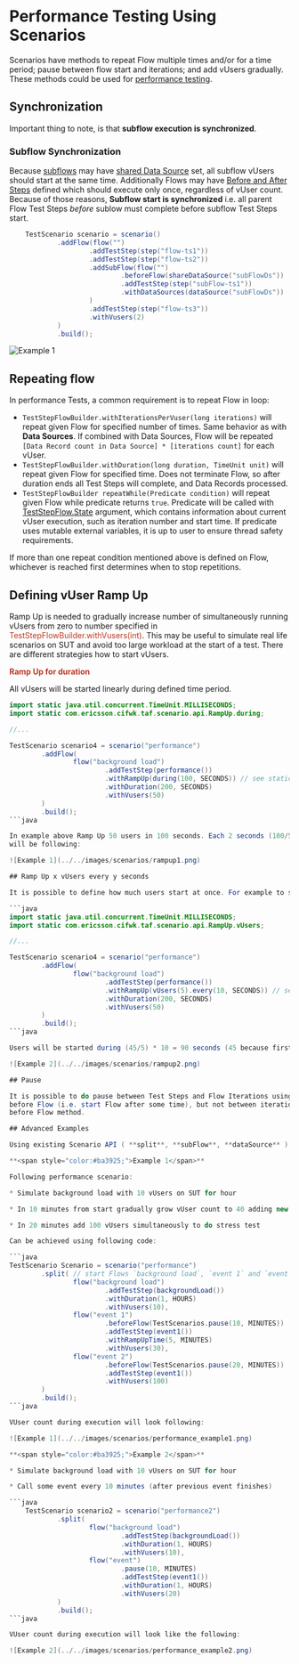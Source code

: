 <head>
   <title>Scenarios - Performance Testing Using Scenarios</title>
</head>

# Performance Testing Using Scenarios

Scenarios have methods to repeat Flow multiple times and/or for a time period; pause between flow start and iterations; and add vUsers gradually.
These methods could be used for [performance testing](https://taf.seli.wh.rnd.internal.ericsson.com/performance/snapshot/index.html).

## Synchronization

Important thing to note, is that **subflow execution is synchronized**. 
 
### Subflow Synchronization

Because [subflows](https://taf.seli.wh.rnd.internal.ericsson.com/userdocs/snapshot/taf_concepts/taf_scenarios/extending_scenarios.html#Adding_Multiple_Flows) 
may have [shared Data Source](https://taf.seli.wh.rnd.internal.ericsson.com/userdocs/Latest/taf_concepts/taf_scenarios/manipulating_data.html#Shared_Data_Source)
 set, all subflow vUsers should start at the same time. Additionally Flows may have [Before and After Steps](#https://taf.seli.wh.rnd.internal.ericsson.com/userdocs/Latest/taf_concepts/taf_scenarios/flow.html#Before_Flow__After_Flow) defined which should execute only once, regardless of vUser count. Because of those reasons, **Subflow start is synchronized** i.e. all parent Flow Test Steps *before* sublow must complete before subflow Test Steps start.

```java
    TestScenario scenario = scenario()
            .addFlow(flow("")
                    .addTestStep(step("flow-ts1"))
                    .addTestStep(step("flow-ts2"))
                    .addSubFlow(flow("")
                            .beforeFlow(shareDataSource("subFlowDs"))
                            .addTestStep(step("subFlow-ts1"))
                            .withDataSources(dataSource("subFlowDs"))
                    )
                    .addTestStep(step("flow-ts3"))
                    .withVusers(2)
            )
            .build();
```

![Example 1](../../images/scenarios/subflow_sync.svg)


## Repeating flow
 
In performance Tests, a common requirement is to repeat Flow in loop: 

* `TestStepFlowBuilder.withIterationsPerVuser(long iterations)` will repeat given Flow for specified number of times.
Same behavior as with **Data Sources**. If combined with Data Sources, Flow will be repeated `[Data Record count in Data Source] * [iterations count]` for each vUser.
* `TestStepFlowBuilder.withDuration(long duration, TimeUnit unit)` will repeat given Flow for specified time. Does not
terminate Flow, so after duration ends all Test Steps will complete, and Data Records processed.
* `TestStepFlowBuilder repeatWhile(Predicate condition)` will repeat given Flow while predicate returns `true`. Predicate will be
called with [TestStepFlow.State](https://taf.seli.wh.rnd.internal.ericsson.com/apidocs/Latest/com/ericsson/cifwk/taf/scenario/TestStepFlow.State.html)
argument, which contains information about current vUser execution, such as iteration number and start time. If predicate
uses mutable external variables, it is up to user to ensure thread safety requirements.

If more than one repeat condition mentioned above is defined on Flow, whichever is reached first determines when to stop repetitions.

## Defining vUser Ramp Up

Ramp Up is needed to gradually increase number of simultaneously running vUsers from zero to number specified in <span style="color:#ba3925;">TestStepFlowBuilder.withVusers(int)</span>. This may be
useful to simulate real life scenarios on SUT and avoid too large workload at the start of a test. There are different strategies how to start vUsers.

**<span style="color:#ba3925;">Ramp Up for duration</span>**

All vUsers will be started linearly during defined time period.

```java
import static java.util.concurrent.TimeUnit.MILLISECONDS;
import static com.ericsson.cifwk.taf.scenario.api.RampUp.during;

//...

TestScenario scenario4 = scenario("performance")
        .addFlow(
                flow("background load")
                        .addTestStep(performance())
                        .withRampUp(during(100, SECONDS)) // see static imports above
                        .withDuration(200, SECONDS)
                        .withVusers(50)
        )
        .build();
```java

In example above Ramp Up 50 users in 100 seconds. Each 2 seconds (100/50=2) only one vUser will start execution to simulate gradual growth of load on SUT. vUser growth
will be following:

![Example 1](../../images/scenarios/rampup1.png)

## Ramp Up x vUsers every y seconds

It is possible to define how much users start at once. For example to start 5 users every 10 seconds:

```java
import static java.util.concurrent.TimeUnit.MILLISECONDS;
import static com.ericsson.cifwk.taf.scenario.api.RampUp.vUsers;

//...

TestScenario scenario4 = scenario("performance")
        .addFlow(
                flow("background load")
                        .addTestStep(performance())
                        .withRampUp(vUsers(5).every(10, SECONDS)) // see static imports above
                        .withDuration(200, SECONDS)
                        .withVusers(50)
        )
        .build();
```java

Users will be started during (45/5) * 10 = 90 seconds (45 because first 5 users will start immediately).

![Example 2](../../images/scenarios/rampup2.png)

## Pause

It is possible to do pause between Test Steps and Flow Iterations using <span style="color:#ba3925;">TestStepFlowBuilder.pause(long pause, TimeUnit unit)</span> If its needed to add delay
before Flow (i.e. start Flow after some time), but not between iterations its possible to do <span style="color:#ba3925;">.beforeFlow(TestScenarios.pause(pause(long pause, TimeUnit unit))</span> in
before Flow method.

## Advanced Examples

Using existing Scenario API ( **split**, **subFlow**, **dataSource** ) it is possible to simulate complex Performance Test Cases.

**<span style="color:#ba3925;">Example 1</span>**

Following performance scenario:

* Simulate background load with 10 vUsers on SUT for hour

* In 10 minutes from start gradually grow vUser count to 40 adding new vUser every 10 seconds

* In 20 minutes add 100 vUsers simultaneously to do stress test

Can be achieved using following code:

```java
TestScenario Scenario = scenario("performance")
        .split( // start Flows `background load`, `event 1` and `event 2` in parallel
                flow("background load")
                        .addTestStep(backgroundLoad())
                        .withDuration(1, HOURS)
                        .withVusers(10),
                flow("event 1")
                        .beforeFlow(TestScenarios.pause(10, MINUTES))
                        .addTestStep(event1())
                        .withRampUpTime(5, MINUTES)
                        .withVusers(30),
                flow("event 2")
                        .beforeFlow(TestScenarios.pause(20, MINUTES))
                        .addTestStep(event1())
                        .withVusers(100)
        )
        .build();
```java

VUser count during execution will look following:

![Example 1](../../images/scenarios/performance_example1.png)

**<span style="color:#ba3925;">Example 2</span>**

* Simulate background load with 10 vUsers on SUT for hour

* Call some event every 10 minutes (after previous event finishes)

```java
    TestScenario scenario2 = scenario("performance2")
            .split(
                    flow("background load")
                            .addTestStep(backgroundLoad())
                            .withDuration(1, HOURS)
                            .withVusers(10),
                    flow("event")
                            .pause(10, MINUTES)
                            .addTestStep(event1())
                            .withDuration(1, HOURS)
                            .withVusers(20)
            )
            .build();
```java

VUser count during execution will look like the following:

![Example 2](../../images/scenarios/performance_example2.png)
